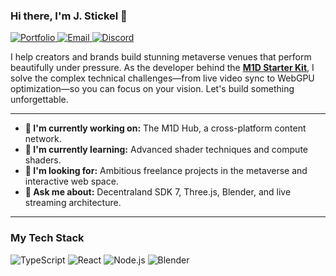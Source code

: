 ### Hi there, I'm J. Stickel 👋

<p align="left"> 
  <a href="https://mrjstickel.com" target="_blank">
    <img src="https://img.shields.io/badge/Portfolio-mrjstickel.com-blue?style=for-the-badge" alt="Portfolio"/>
  </a>
  <a href="mailto:contact@mrjstickel.com" target="_blank">
    <img src="https://img.shields.io/badge/Email-contact@mrjstickel.com-red?style=for-the-badge" alt="Email"/>
  </a>
  <a href="https://discord.gg/FnVxT8cVd2" target="_blank">
    <img src="https://img.shields.io/badge/Discord-Join%20the%20Community-7289DA?style=for-the-badge&logo=discord&logoColor=white" alt="Discord"/>
  </a>
</p>

I help creators and brands build stunning metaverse venues that perform beautifully under pressure. As the developer behind the **[M1D Starter Kit](https://github.com/j-stickel/decentraland-venue-starter-kit)**, I solve the complex technical challenges—from live video sync to WebGPU optimization—so you can focus on your vision. Let's build something unforgettable.

---

- **🔭 I'm currently working on:** The M1D Hub, a cross-platform content network.
- **🌱 I'm currently learning:** Advanced shader techniques and compute shaders.
- **🤝 I'm looking for:** Ambitious freelance projects in the metaverse and interactive web space.
- **💬 Ask me about:** Decentraland SDK 7, Three.js, Blender, and live streaming architecture.

---

### My Tech Stack

<p align="left">
  <img src="https://img.shields.io/badge/typescript-%23007ACC.svg?style=for-the-badge&logo=typescript&logoColor=white" alt="TypeScript"/>
  <img src="https://img.shields.io/badge/react-%2320232A.svg?style=for-the-badge&logo=react&logoColor=%2361DAFB" alt="React"/>
  <img src="https://img.shields.io/badge/node.js-6DA55F?style=for-the-badge&logo=node.js&logoColor=white" alt="Node.js"/>
  <img src="https://img.shields.io/badge/blender-%23F5792A.svg?style=for-the-badge&logo=blender&logoColor=white" alt="Blender"/>
</p>
